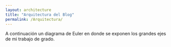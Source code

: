 ```yaml
---
layout: architecture
title: "Arquitectura del Blog"
permalink: /Arquitectura/
---
```


A continuación un diagrama de Euler en donde se exponen los grandes ejes de mi trabajo de grado.
